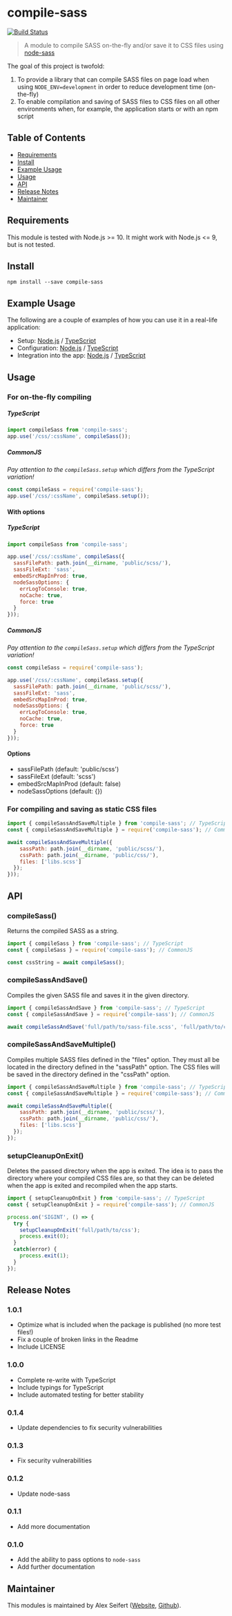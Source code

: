 # compile-sass

[![Build Status](https://travis-ci.org/eiskalteschatten/compile-sass.svg?branch=master)](https://travis-ci.org/eiskalteschatten/compile-sass)

> A module to compile SASS on-the-fly and/or save it to CSS files using [node-sass](https://github.com/sass/node-sass)

The goal of this project is twofold:
1. To provide a library that can compile SASS files on page load when using `NODE_ENV=development` in order to reduce development time (on-the-fly)
2. To enable compilation and saving of SASS files to CSS files on all other environments when, for example, the application starts or with an npm script


## Table of Contents

- <a href="#requirements">Requirements</a>
- <a href="#install">Install</a>
- <a href="#example-usage">Example Usage</a>
- <a href="#usage">Usage</a>
- <a href="#api">API</a>
- <a href="#release-notes">Release Notes</a>
- <a href="#maintainer">Maintainer</a>


## Requirements

This module is tested with Node.js >= 10. It might work with Node.js <= 9, but is not tested.


## Install

```
npm install --save compile-sass
```

## Example Usage

The following are a couple of examples of how you can use it in a real-life application:

- Setup: [Node.js](https://github.com/eiskalteschatten/nodejs-webapp/blob/master/src/lib/booting/compileSass.js) / [TypeScript](https://github.com/eiskalteschatten/typescript-webapp/blob/master/src/lib/booting/compileSass.ts)
- Configuration: [Node.js](https://github.com/eiskalteschatten/nodejs-webapp/blob/master/config/default.js#L23) / [TypeScript](https://github.com/eiskalteschatten/typescript-webapp/blob/master/config/default.js#L23)
- Integration into the app: [Node.js](https://github.com/eiskalteschatten/nodejs-webapp/blob/master/src/app.js#L46) / [TypeScript](https://github.com/eiskalteschatten/typescript-webapp/blob/master/src/app.ts#L30)


## Usage

### For on-the-fly compiling

##### TypeScript

```js
import compileSass from 'compile-sass';
app.use('/css/:cssName', compileSass());
```

##### CommonJS

*Pay attention to the `compileSass.setup` which differs from the TypeScript variation!*

```js
const compileSass = require('compile-sass');
app.use('/css/:cssName', compileSass.setup());
```

#### With options

##### TypeScript

```js
import compileSass from 'compile-sass';

app.use('/css/:cssName', compileSass({
  sassFilePath: path.join(__dirname, 'public/scss/'),
  sassFileExt: 'sass',
  embedSrcMapInProd: true,
  nodeSassOptions: {
    errLogToConsole: true,
    noCache: true,
    force: true
  }
}));
```
##### CommonJS

*Pay attention to the `compileSass.setup` which differs from the TypeScript variation!*

```js
const compileSass = require('compile-sass');

app.use('/css/:cssName', compileSass.setup({
  sassFilePath: path.join(__dirname, 'public/scss/'),
  sassFileExt: 'sass',
  embedSrcMapInProd: true,
  nodeSassOptions: {
    errLogToConsole: true,
    noCache: true,
    force: true
  }
}));
```

#### Options

- sassFilePath (default: 'public/scss')
- sassFileExt (default: 'scss')
- embedSrcMapInProd (default: false)
- nodeSassOptions (default: {})


### For compiling and saving as static CSS files

```js
import { compileSassAndSaveMultiple } from 'compile-sass'; // TypeScript
const { compileSassAndSaveMultiple } = require('compile-sass'); // CommonJS

await compileSassAndSaveMultiple({
    sassPath: path.join(__dirname, 'public/scss/'),
    cssPath: path.join(__dirname, 'public/css/'),
    files: ['libs.scss']
  });
}));
```


## API

### compileSass()

Returns the compiled SASS as a string.

```js
import { compileSass } from 'compile-sass'; // TypeScript
const { compileSass } = require('compile-sass'); // CommonJS

const cssString = await compileSass();
```

### compileSassAndSave()

Compiles the given SASS file and saves it in the given directory.

```js
import { compileSassAndSave } from 'compile-sass'; // TypeScript
const { compileSassAndSave } = require('compile-sass'); // CommonJS

await compileSassAndSave('full/path/to/sass-file.scss', 'full/path/to/css/');
```


### compileSassAndSaveMultiple()

Compiles multiple SASS files defined in the "files" option. They must all be located in the directory defined in the "sassPath" option. The CSS files will be saved in the directory defined in the "cssPath" option.

```js
import { compileSassAndSaveMultiple } from 'compile-sass'; // TypeScript
const { compileSassAndSaveMultiple } = require('compile-sass'); // CommonJS

await compileSassAndSaveMultiple({
    sassPath: path.join(__dirname, 'public/scss/'),
    cssPath: path.join(__dirname, 'public/css/'),
    files: ['libs.scss']
  });
});
```

### setupCleanupOnExit()

Deletes the passed directory when the app is exited. The idea is to pass the directory where your compiled CSS files are, so that they can be deleted when the app is exited and recompiled when the app starts.

```js
import { setupCleanupOnExit } from 'compile-sass'; // TypeScript
const { setupCleanupOnExit } = require('compile-sass'); // CommonJS

process.on('SIGINT', () => {
  try {
    setupCleanupOnExit('full/path/to/css');
    process.exit(0);
  }
  catch(error) {
    process.exit(1);
  }
});
```


## Release Notes

### 1.0.1

- Optimize what is included when the package is published (no more test files!)
- Fix a couple of broken links in the Readme
- Include LICENSE


### 1.0.0

- Complete re-write with TypeScript
- Include typings for TypeScript
- Include automated testing for better stability

### 0.1.4

- Update dependencies to fix security vulnerabilities

### 0.1.3

- Fix security vulnerabilities

### 0.1.2

- Update node-sass

### 0.1.1

- Add more documentation

### 0.1.0

- Add the ability to pass options to `node-sass`
- Add further documentation


## Maintainer

This modules is maintained by Alex Seifert ([Website](https://www.alexseifert.com), [Github](https://github.com/eiskalteschatten)).
